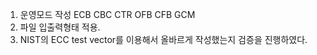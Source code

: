 1. 운영모드 작성
  ECB
  CBC
  CTR
  OFB
  CFB
  GCM
2. 파일 입출력형태 적용.
3. NIST의 ECC test vector를 이용해서 올바르게 작성했는지 검증을 진행하였다.
